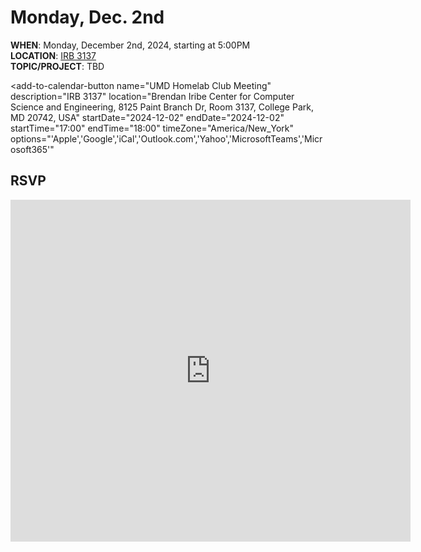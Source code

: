 # Monday, Dec. 2nd

<script src="https://cdn.jsdelivr.net/npm/add-to-calendar-button@2" async defer></script>

**WHEN**: Monday, December 2nd, 2024, starting at 5:00PM\
**LOCATION**: <a href="https://iribe.umd.edu/" target="_blank">IRB 3137</a>\
**TOPIC/PROJECT**: TBD

<add-to-calendar-button
name="UMD Homelab Club Meeting"
description="IRB 3137"
location="Brendan Iribe Center for Computer Science and Engineering, 8125 Paint Branch Dr, Room 3137, College Park, MD 20742, USA"
startDate="2024-12-02"
endDate="2024-12-02"
startTime="17:00"
endTime="18:00"
timeZone="America/New_York"
options="'Apple','Google','iCal','Outlook.com','Yahoo','MicrosoftTeams','Microsoft365'"

> </add-to-calendar-button>

<!-- <span style="font-weight:bold;color:red">Date</span>: Monday, November 4th, 2024 <br/> -->
<!-- <span style="font-weight:bold;color:red">Start time</span>: 5:00PM -->

## RSVP

<iframe src="https://docs.google.com/forms/d/e/1FAIpQLSfMi3i82tw7NAAyxjN7VMpkbVOcawKPqwSeYE9oda-DQnGzRw/viewform?embedded=true" width="640" height="547" frameborder="0" marginheight="0" marginwidth="0">Loading…</iframe>

<!-- ## Slides

<iframe src="{{ "/assets/slides/2024-11-04.pdf" | relative_url }}" width="100%" height="600px" frameborder="0" marginheight="0" marginwidth="0">Loading…</iframe> -->
